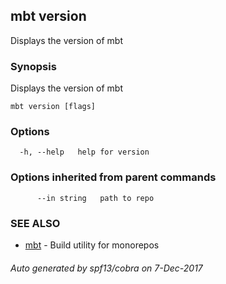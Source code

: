 ## mbt version

Displays the version of mbt

### Synopsis


Displays the version of mbt

```
mbt version [flags]
```

### Options

```
  -h, --help   help for version
```

### Options inherited from parent commands

```
      --in string   path to repo
```

### SEE ALSO
* [mbt](mbt.md)	 - Build utility for monorepos

###### Auto generated by spf13/cobra on 7-Dec-2017
